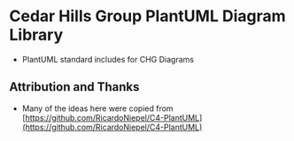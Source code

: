 # Cedar Hills Group PlantUML Diagram Library


- PlantUML standard includes for CHG Diagrams


## Attribution and Thanks


- Many of the ideas here were copied from [https://github.com/RicardoNiepel/C4-PlantUML](https://github.com/RicardoNiepel/C4-PlantUML)